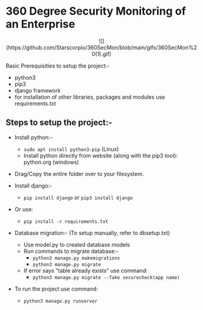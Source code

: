 # 360 Degree Security Monitoring of an Enterprise

<p align="center">
    ![](https://github.com/Starscorpio/360SecMon/blob/main/gifs/360SecMon%20(1).gif)
</p







## Basic Prerequisities to setup the project:-
* python3
* pip3
* django framework
* for installation of other libraries, packages and modules use requirements.txt

## Steps to setup the project:-
* Install python:-
	* `sudo apt install python3-pip` (Linux)
	* Install python directly from website (along with the pip3 tool): python.org (windows)

* Drag/Copy the entire folder over to your filesystem.

* Install django:-
	* `pip install django` or `pip3 install django`

* Or use:
	* `pip install -r requirements.txt`

* Database migration:- (To setup manually, refer to dbsetup.txt)
	* Use model.py to created database models
	* Run commands to migrate database:-
		* `python3 manage.py makemigrations`
		* `python3 manage.py migrate`
	* If error says "table already exists" use command:
		* `python3 manage.py migrate --fake securecheck(app name)`

* To run the project use command:
	* `python3 manage.py runserver`
